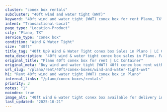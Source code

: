 ```yaml
---
cluster: "conex box rentals"
subcluster: "40ft wind and water tight (WWT)"
keyword: "40ft wind and water tight (WWT) conex box for rent Plano, TX"
intent: "Transactional-Local"
page_type: "Location-Product"
city: "Plano, TX"
service_type: "conex box"
condition: "Wind & Water Tight"
size: "40ft"
title_tag: "40ft Up9 Wind & Water Tight conex box Sales in Plano | LC Container"
meta_description: "40ft wind & water tight conex box sales in Plano. Fast delivery, competitive pricing. Serving conex boxes area. Quote ID: RFD. Call (214) 524-4168 for your free quote today."
original_title: "Plano 40ft conex box for rent | LC Container"
original_meta: "Buy wind and water tight (WWT) 40ft conex box rent with local delivery in Plano, TX. LC Container — local Since 2003. Request a fast quote today."
url_slug: "/plano/rent/40ft/conex-boxes/wind-and-water-tight-wwt"
h1: "Rent 40ft wind and water tight (WWT) conex box in Plano"
internal_links: "/plano/conex-boxes/rentals"
priority: 3
notes: "1"
noindex: true
image_alt: "40ft wind & water tight conex box available for delivery in Plano"
last_updated: "2025-10-21"
---
```


<!-- TODO: Add unique city/inventory copy, images, and internal links here. -->
